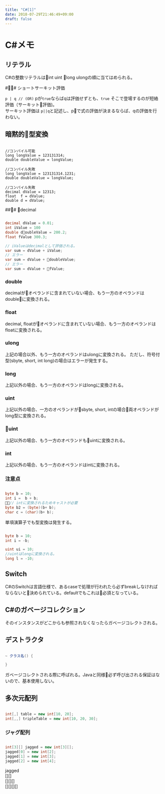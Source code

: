 ```yaml
---
title: "C#[1]"
date: 2018-07-29T21:46:49+09:00
draft: false
---
```


# C#メモ

## リテラル

C#の整数リテラルはint uint long ulongの順に当てはめられる。

## ショートサーキット評価

```p | q // (OR)```
pが```true```ならばqは評価せずとも、```true```
そこで登場するのが短絡評価（サーキット評価)。  
サーキット評価は ```p||q```と記述し、pで式の評価が決まるならば、qの評価を行わない。

## 暗黙的型変換

```C#

//コンパイル可能
long longValue = 123131314;
double doubleValue = longValue;

//コンパイル失敗
long longValue = 123131314.1231;
double doubleValue = longValue;

//コンパイル失敗
decimal dValue = 12313;
float  f = dValue;
double d = dValue;

```

### decimal

```C#

decimal dValue = 0.01;
int iValue = 100
double doubleValue = 200.2;
float fValue 300.3;

// iValueはdecimalとして評価される。
var sum = dValue + iValue;
// エラー
var sum = dValue + doubleValue;
// エラー
var sum = dValue + fValue;

```

### double

decimalがオペランドに含まれていない場合、もう一方のオペランドはdoubleに変換される。

### float

decimal, floatがオペランドに含まれていない場合、もう一方のオペランドはfloatに変換される。

### ulong

上記の場合以外、もう一方のオペランドはulongに変換される。
ただし、符号付型(sbyte, short, int long)の場合はエラーが発生する。

### long

上記以外の場合、もう一方のオペランドはlongに変換される。

### uint

上記以外の場合、一方のオペランドがsbyte, short, intの場合両オペランドがlong型に変換される。

### uint

上記以外の場合、もう一方のオペランドもuintに変換される。

### int

上記以外の場合、もう一方のオペランドはintに変換される。

### 注意点

```C#

byte b = 10;
int i =  b + b;
// intに変換されるためキャストが必要
byte b2 = (byte)(b+ b);
char c = (char)(b+ b);

```

単項演算子でも型変換は発生する。  

```C#

byte b = 10;
int i = -b;

uint ui = 10;
//uintはlongに変換される。
long l = -10;

```

## Switch

C#のSwitchは言語仕様で、あるcaseで処理が行われたら必ずbreakしなければならないと決められている。defaultでもこれは必須となっている。

## C#のガベージコレクション
そのインスタンスがどこからも参照されなくなったらガベージコレクトされる。

## デストラクタ

```C#

~ クラス名() {

}

```
ガベージコレクトされる際に呼ばれる。Javaと同様必ず呼び出される保証はないので、基本使用しない。

## 多次元配列

```C#

int[,] table = new int[10, 20];
int[,,] tripleTable = new int[10, 20, 30];

```

### ジャグ配列

```C#

int[3][] jagged = new int[3][];
jagged[0] = new int[2];
jagged[1] = new int[3];
jagged[2] = new int[4];

```
jagged  
[][]  
[][][]  
[][][][]  

